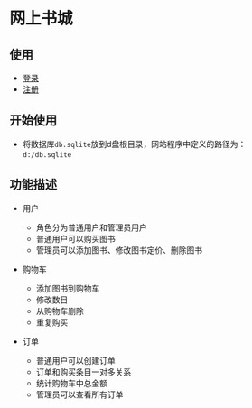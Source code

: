 # 网上书城

## 使用

+ [登录](login.jsp)
+ [注册](register.jsp)

## 开始使用

+ 将数据库`db.sqlite`放到d盘根目录，网站程序中定义的路径为：`d:/db.sqlite`

## 功能描述

+ 用户
    - 角色分为普通用户和管理员用户
    - 普通用户可以购买图书
    - 管理员可以添加图书、修改图书定价、删除图书
    
+ 购物车
    - 添加图书到购物车
    - 修改数目
    - 从购物车删除
    - 重复购买

+ 订单
    - 普通用户可以创建订单
    - 订单和购买条目一对多关系
    - 统计购物车中总金额
    - 管理员可以查看所有订单